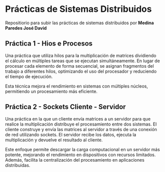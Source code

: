 # Prácticas de Sistemas Distribuidos
Repositiorio para subir las prácticas de sistemas distribuidos por **Medina Paredes José David**
## Práctica 1 - Hios e Procesos
Una práctica que utiliza hilos para la multiplicación de matrices dividiendo el cálculo en múltiples tareas que se ejecutan simultáneamente. En lugar de procesar cada elemento de forma secuencial, se asignan fragmentos del trabajo a diferentes hilos, optimizando el uso del procesador y reduciendo el tiempo de ejecución.

Esta técnica mejora el rendimiento en sistemas con múltiples núcleos, permitiendo un procesamiento más eficiente.
## Práctica 2 - Sockets Cliente - Servidor
Una práctica en la que un cliente envía matrices a un servidor para que realice la multiplicación distribuye el procesamiento entre dos sistemas. El cliente construye y envía las matrices al servidor a través de una conexión de red utilizando sockets. El servidor recibe los datos, ejecuta la multiplicación y devuelve el resultado al cliente.

Este enfoque permite descargar la carga computacional en un servidor más potente, mejorando el rendimiento en dispositivos con recursos limitados. Además, facilita la centralización del procesamiento en aplicaciones distribuidas.